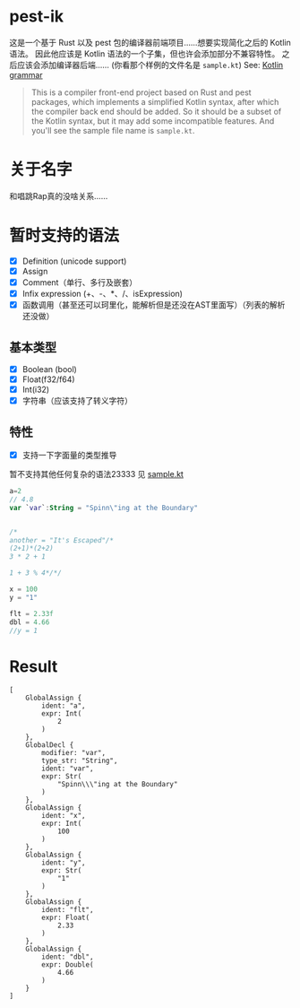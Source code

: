 # pest-ik

这是一个基于 Rust 以及 pest 包的编译器前端项目……想要实现简化之后的 Kotlin 语法。
因此他应该是 Kotlin 语法的一个子集，但也许会添加部分不兼容特性。
之后应该会添加编译器后端……
(你看那个样例的文件名是 `sample.kt`)
See: [Kotlin grammar](https://kotlinlang.org/docs/reference/grammar.html)
 
> This is a compiler front-end project based on Rust and pest packages, which implements a simplified Kotlin syntax, 
> after which the compiler back end should be added.
> So it should be a subset of the Kotlin syntax, but it may add some incompatible features.
> And you'll see the sample file name is `sample.kt`.

# 关于名字
和唱跳Rap真的没啥关系……
  
# 暂时支持的语法
- [x] Definition (unicode support)
- [x] Assign
- [x] Comment（单行、多行及嵌套）
- [x] Infix expression (+、-、*、/、isExpression)
- [x] 函数调用（甚至还可以珂里化，能解析但是还没在AST里面写）（列表的解析还没做）

## 基本类型
- [x] Boolean (bool)
- [x] Float(f32/f64)
- [x] Int(i32)
- [x] 字符串（应该支持了转义字符）

## 特性
- [x] 支持一下字面量的类型推导

暂不支持其他任何复杂的语法23333
见 [sample.kt](sample.kt)

```kotlin
a=2
// 4.8
var `var`:String = "Spinn\"ing at the Boundary"


/*
another = "It's Escaped"/*
(2+1)*(2+2)
3 * 2 + 1

1 + 3 % 4*/*/

x = 100
y = "1"

flt = 2.33f
dbl = 4.66
//y = 1
```

# Result

```
[
    GlobalAssign {
        ident: "a",
        expr: Int(
            2
        )
    },
    GlobalDecl {
        modifier: "var",
        type_str: "String",
        ident: "var",
        expr: Str(
            "Spinn\\\"ing at the Boundary"
        )
    },
    GlobalAssign {
        ident: "x",
        expr: Int(
            100
        )
    },
    GlobalAssign {
        ident: "y",
        expr: Str(
            "1"
        )
    },
    GlobalAssign {
        ident: "flt",
        expr: Float(
            2.33
        )
    },
    GlobalAssign {
        ident: "dbl",
        expr: Double(
            4.66
        )
    }
]
```
